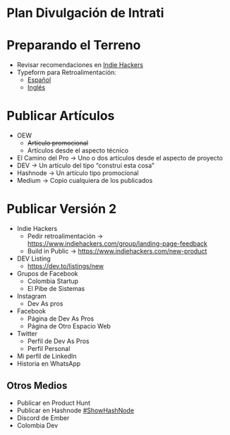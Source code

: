 # Plan Divulgación de Intrati

# Preparando el Terreno
- Revisar recomendaciones en [Indie Hackers](https://www.indiehackers.com/start)
- Typeform para Retroalimentación:
    - [Español](https://devasprosintrati.typeform.com/to/K9BJok)
    - [Inglés](https://devasprosintrati.typeform.com/to/sH7QGd)
# Publicar Artículos
- OEW
    - ~~Artículo promocional~~
    - Artículos desde el aspecto técnico
- El Camino del Pro → Uno o dos artículos desde el aspecto de proyecto
- DEV → Un artículo del tipo “construí esta cosa”
- Hashnode → Un artículo tipo promocional
- Medium → Copio cualquiera de los publicados
# Publicar Versión 2
- Indie Hackers
    - Pedir retroalimentación → https://www.indiehackers.com/group/landing-page-feedback
    - Build in Public → https://www.indiehackers.com/new-product
- DEV Listing
    - https://dev.to/listings/new
- Grupos de Facebook
    - Colombia Startup
    - El Pibe de Sistemas
- Instagram
    - Dev As pros
- Facebook
    - Página de Dev As Pros
    - Página de Otro Espacio Web
- Twitter
    - Perfil de Dev As Pros
    - Perfil Personal
- Mi perfil de LinkedIn
- Historia en WhatsApp
## Otros Medios
- Publicar en Product Hunt
- Publicar en Hashnode [#ShowHashNode](https://hashnode.com/feed/showhashnode)
- Discord de Ember
- Colombia Dev

